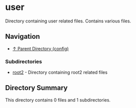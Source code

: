 # user

Directory containing user related files. Contains various files.

## Navigation

* [↑ Parent Directory (config)](../README.md)

### Subdirectories

* [root2](root2/README.md) - Directory containing root2 related files

## Directory Summary

This directory contains 0 files and 1 subdirectories.

